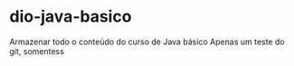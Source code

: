# dio-java-basico
Armazenar todo o conteúdo do curso de Java básico
Apenas um teste do git, somentess